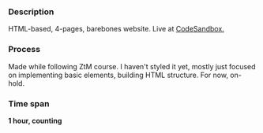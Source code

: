 ### Description
HTML-based, 4-pages, barebones website. Live at [CodeSandbox.](https://codesandbox.io/s/jp5zkq98lw)

### Process
Made while following ZtM course. I haven't styled it yet, mostly  just focused on implementing basic elements, building HTML structure. For now, on-hold.

### Time span
**1 hour, counting** 